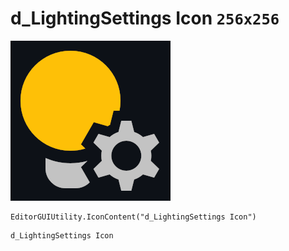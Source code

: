 # d_LightingSettings Icon `256x256`
<img src="/img/d_LightingSettings%20Icon.png" width=256 height=256>

``` CSharp
EditorGUIUtility.IconContent("d_LightingSettings Icon")
```
```
d_LightingSettings Icon
```
